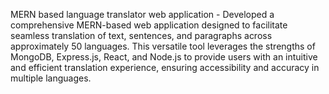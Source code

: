 MERN based language translator web application - Developed a comprehensive MERN-based web application designed to facilitate seamless translation of text, sentences, and paragraphs across approximately 50 languages. This versatile tool leverages the strengths of MongoDB, Express.js, React, and Node.js to provide users with an intuitive and efficient translation experience, ensuring accessibility and accuracy in multiple languages.
